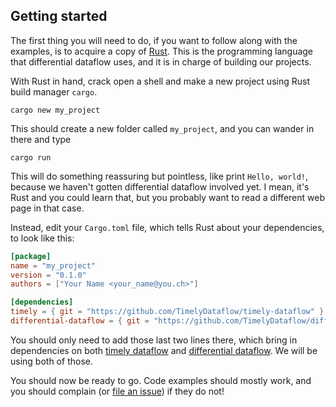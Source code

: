 ## Getting started

The first thing you will need to do, if you want to follow along with the examples, is to acquire a copy of [Rust](https://www.rust-lang.org/). This is the programming language that differential dataflow uses, and it is in charge of building our projects.

With Rust in hand, crack open a shell and make a new project using Rust build manager `cargo`.

```shell
cargo new my_project
```

This should create a new folder called `my_project`, and you can wander in there and type

```shell
cargo run
```

This will do something reassuring but pointless, like print `Hello, world!`, because we haven't gotten differential dataflow involved yet. I mean, it's Rust and you could learn that, but you probably want to read a different web page in that case.

Instead, edit your `Cargo.toml` file, which tells Rust about your dependencies, to look like this:

```toml
[package]
name = "my_project"
version = "0.1.0"
authors = ["Your Name <your_name@you.ch>"]

[dependencies]
timely = { git = "https://github.com/TimelyDataflow/timely-dataflow" }
differential-dataflow = { git = "https://github.com/TimelyDataflow/differential-dataflow" }
```

You should only need to add those last two lines there, which bring in dependencies on both [timely dataflow](https://github.com/TimelyDataflow/timely-dataflow) and [differential dataflow](https://github.com/TimelyDataflow/differential-dataflow). We will be using both of those.

You should now be ready to go. Code examples should mostly work, and you should complain (or [file an issue](https://github.com/TimelyDataflow/differential-dataflow/issues)) if they do not!
